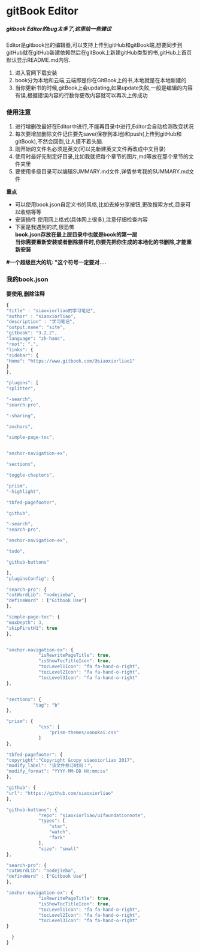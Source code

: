 # gitBook Editor 
##### gitbook Editor的bug太多了,这里给一些建议

Editor是gitbook出的编辑器,可以支持上传到gitHub和gitBook端,想要同步到gitHub就在gitHub新建依赖然后在gitBook上新建gitHub类型的书,gitHub上首页默认显示README.md内容.

1. 进入官网下载安装
2. book分为本地和云端,云端即是你在GitBook上的书,本地就是在本地新建的
3. 当你更新书的时候,gitBook上会updating,如果update失败,一般是编辑的内容有误,根据错误内容的行数你更改内容就可以再次上传成功

### 使用注意


1. 进行增删改最好在Editor中进行,不能再目录中进行,Editor会自动检测改变状况
2. 每次要增加删除文件记住要先save(保存到本地)和push(上传到gitHub和gitBook),不然会回倒,让人摸不着头脑.
3. 刚开始的文件名必须是英文(可以先新建英文文件再改成中文目录)
4. 使用时最好先制定好目录,比如我就把每个章节的图片,md等放在那个章节的文件夹里
5. 要使用多级目录可以编辑SUMMARY.md文件,详情参考我的SUMMARY.md文件

**重点**
* 可以使用book.json自定义书的风格,比如去掉分享按钮,更改搜索方式,目录可以收缩等等
* 安装插件 使用网上格式(具体网上很多),注意仔细检查内容
* 下面是我遇到的坑,很恐怖</br>
**book.json存放在最上层目录中也就是book的第一层**</br>
**当你需要重新安装或者删除插件时,你要先把你生成的本地化的书删除,才能重新安装**

**#一个超级巨大的坑: "这个符号一定要对....**
### 我的book.json
**要使用,删除注释**

```javascript
{
"title" : "siaoxiorliao的学习笔记",
"author" : "siaoxiorliao",
"description" : "学习笔记",
"output.name": "site",
"gitbook": "3.2.2",
"language": "zh-hans",
"root": ".",
"links": {
"sidebar": {
"Home": "https://www.gitbook.com/@siaoxiorliao1"
}
},

"plugins": [
"splitter",

"-search",
"search-pro", 

"-sharing",

"anchors",

"simple-page-toc",


"anchor-navigation-ex",

"sectionx",

"toggle-chapters",

"prism",
"-highlight",

"tbfed-pagefooter",

"github",

"-search",
"search-pro",

"anchor-navigation-ex",

"todo",

"github-buttons"

],
"pluginsConfig": {

"search-pro": {
"cutWordLib": "nodejieba",
"defineWord" : ["Gitbook Use"]
},

"simple-page-toc": {
"maxDepth": 3,
"skipFirstH1": true
},


"anchor-navigation-ex": {
            "isRewritePageTitle": true,
            "isShowTocTitleIcon": true,
            "tocLevel1Icon": "fa fa-hand-o-right",
            "tocLevel2Icon": "fa fa-hand-o-right",
            "tocLevel3Icon": "fa fa-hand-o-right"
},


"sectionx": {
          "tag": "b"
},

"prism": {
            "css": [
                "prism-themes/xonokai.css"
            ]
},

"tbfed-pagefooter": {
"copyright":"Copyright &copy siaoxiorliao 2017",
"modify_label": "该文件修订时间：",
"modify_format": "YYYY-MM-DD HH:mm:ss"
}, 

"github": {
"url": "https://github.com/siaoxiorliao"
},

"github-buttons": {
            "repo": "siaoxiorliao/uifoundationnote",
            "types": [
                "star",
                "watch",
                "fork"
            ],
            "size": "small"
},

"search-pro": {
"cutWordLib": "nodejieba",
"defineWord" : ["Gitbook Use"]
},

"anchor-navigation-ex": {
            "isRewritePageTitle": true,
            "isShowTocTitleIcon": true,
            "tocLevel1Icon": "fa fa-hand-o-right",
            "tocLevel2Icon": "fa fa-hand-o-right",
            "tocLevel3Icon": "fa fa-hand-o-right"
}

  }
}
```

